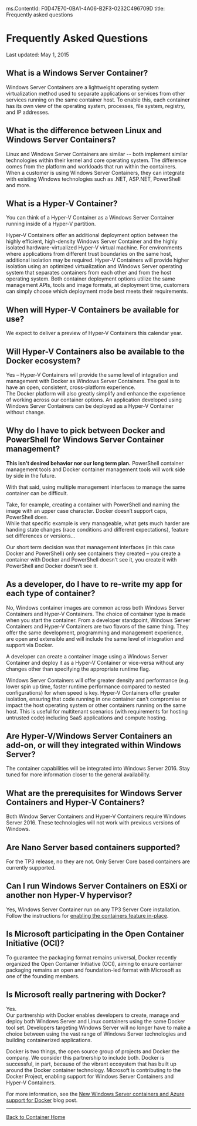ms.ContentId: F0D47E70-0BA1-4A06-B2F3-0232C496709D
title: Frequently asked questions

# Frequently Asked Questions
Last updated: May 1, 2015

## What is a Windows Server Container?

Windows Server Containers are a lightweight operating system virtualization method used to separate applications or services from other services running on the same container host. To enable this, each container has its own view of the operating system, processes, file system, registry, and IP addresses.  

## What is the difference between Linux and Windows Server Containers?

Linux and Windows Server Containers are similar -- both implement similar technologies within their kernel and core operating system. The difference comes from the platform and workloads that run within the containers.  
When a customer is using Windows Server Containers, they can integrate with existing Windows technologies such as .NET, ASP.NET, PowerShell and more.

## What is a Hyper-V Container?

You can think of a Hyper-V Container as a Windows Server Container running inside of a Hyper-V partition.

Hyper-V Containers offer an additional deployment option between the highly efficient, high-density Windows Server Container and the highly isolated hardware-virtualized Hyper-V virtual machine. For environments where applications from different trust boundaries on the same host, additional isolation may be required. Hyper-V Containers will provide higher isolation using an optimized virtualization and Windows Server operating system that separates containers from each other and from the host operating system. Both container deployment options utilize the same management APIs, tools and image formats, at deployment time, customers can simply choose which deployment mode best meets their requirements.


## When will Hyper-V Containers be available for use?

We expect to deliver a preview of Hyper-V Containers this calendar year.


## Will Hyper-V Containers also be available to the Docker ecosystem?

Yes – Hyper-V Containers will provide the same level of integration and management with Docker as Windows Server Containers.  The goal is to have an open, consistent, cross-platform experience.  
The Docker platform will also greatly simplify and enhance the experience of working across our container options. An application developed using Windows Server Containers can be deployed as a Hyper-V Container without change.

## Why do I have to pick between Docker and PowerShell for Windows Server Container management?

**This isn't desired behavior nor our long term plan.**  PowerShell container management tools and Docker container management tools will work side by side in the future.

With that said, using multiple management interfaces to manage the same container can be difficult.

Take, for example, creating a container with PowerShell and naming the image with an upper case character.  Docker doesn’t support caps, PowerShell does.  
While that specific example is very manageable, what gets much harder are handing state changes (race conditions and different expectations), feature set differences or versions…

Our short term decision was that management interfaces (in this case Docker and PowerShell) only see containers they created – you create a container with Docker and PowerShell doesn’t see it, you create it with PowerShell and Docker doesn’t see it.


## As a developer, do I have to re-write my app for each type of container?

No, Windows container images are common across both Windows Server Containers and Hyper-V Containers. The choice of container type is made when you start the container. From a developer standpoint, Windows Server Containers and Hyper-V Containers are two flavors of the same thing.  They offer the same development, programming and management experience, are open and extensible and will include the same level of integration and support via Docker.

A developer can create a container image using a Windows Server Container and deploy it as a Hyper-V Container or vice-versa without any changes other than specifying the appropriate runtime flag.

Windows Server Containers will offer greater density and performance (e.g. lower spin up time, faster runtime performance compared to nested configurations) for when speed is key. Hyper-V Containers offer greater isolation, ensuring that code running in one container can't compromise or impact the host operating system or other containers running on the same host. This is useful for multitenant scenarios (with requirements for hosting untrusted code) including SaaS applications and compute hosting.


## Are Hyper-V/Windows Server Containers an add-on, or will they integrated within Windows Server?

The container capabilities will be integrated into Windows Server 2016. Stay tuned for more information closer to the general availability.  


## What are the prerequisites for Windows Server Containers and Hyper-V Containers?

Both Window Server Containers and Hyper-V Containers require Windows Server 2016. These technologies will not work with previous versions of Windows.

## Are Nano Server based containers supported?

For the TP3 release, no they are not. Only Server Core based containers are currently supported.

## Can I run Windows Server Containers on ESXi or another non Hyper-V hypervisor?
Yes, Windows Server Container run on any TP3 Server Core installation.  Follow the instructions for [enabling the containers feature in-place](../quick_start/inplace_setup.md).

 
## Is Microsoft participating in the Open Container Initiative (OCI)?
To guarantee the packaging format remains universal, Docker recently organized the Open Container Initiative (OCI), aiming to ensure container packaging remains an open and foundation-led format with Microsoft as one of the founding members.

## Is Microsoft really partnering with Docker?
Yes.  
Our partnership with Docker enables developers to create, manage and deploy both Windows Server and Linux containers using the same Docker tool set. Developers targeting Windows Server will no longer have to make a choice between using the vast range of Windows Server technologies and building containerized applications.  

Docker is two things, the open source group of projects and Docker the company. We consider this partnership to include both. Docker is successful, in part, because of the vibrant ecosystem that has built up around the Docker container technology. Microsoft is contributing to the Docker Project, enabling support for Windows Server Containers and Hyper-V Containers.  

For more information, see the [New Windows Server containers and Azure support for Docker](http://azure.microsoft.com/blog/2014/10/15/new-windows-server-containers-and-azure-support-for-docker/?WT.mc_id=Blog_ServerCloud_Announce_TTD) blog post.

-------------------
[Back to Container Home](../containers_welcome.md)